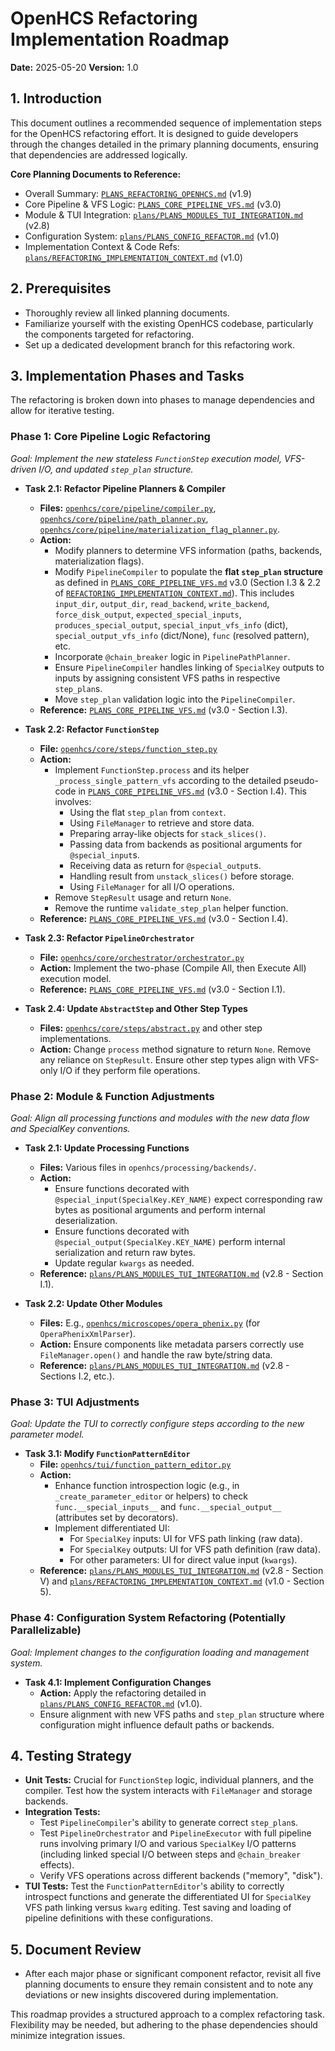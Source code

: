 # OpenHCS Refactoring Implementation Roadmap

**Date:** 2025-05-20
**Version:** 1.0

## 1. Introduction

This document outlines a recommended sequence of implementation steps for the OpenHCS refactoring effort. It is designed to guide developers through the changes detailed in the primary planning documents, ensuring that dependencies are addressed logically.

**Core Planning Documents to Reference:**
*   Overall Summary: [`PLANS_REFACTORING_OPENHCS.md`](plans/PLANS_REFACTORING_OPENHCS.md:1) (v1.9)
*   Core Pipeline & VFS Logic: [`PLANS_CORE_PIPELINE_VFS.md`](plans/PLANS_CORE_PIPELINE_VFS.md:1) (v3.0)
*   Module & TUI Integration: [`plans/PLANS_MODULES_TUI_INTEGRATION.md`](plans/PLANS_MODULES_TUI_INTEGRATION.md:1) (v2.8)
*   Configuration System: [`plans/PLANS_CONFIG_REFACTOR.md`](plans/PLANS_CONFIG_REFACTOR.md:1) (v1.0)
*   Implementation Context & Code Refs: [`plans/REFACTORING_IMPLEMENTATION_CONTEXT.md`](plans/REFACTORING_IMPLEMENTATION_CONTEXT.md:1) (v1.0)

## 2. Prerequisites
*   Thoroughly review all linked planning documents.
*   Familiarize yourself with the existing OpenHCS codebase, particularly the components targeted for refactoring.
*   Set up a dedicated development branch for this refactoring work.

## 3. Implementation Phases and Tasks

The refactoring is broken down into phases to manage dependencies and allow for iterative testing.

### Phase 1: Core Pipeline Logic Refactoring
*Goal: Implement the new stateless `FunctionStep` execution model, VFS-driven I/O, and updated `step_plan` structure.*

*   **Task 2.1: Refactor Pipeline Planners & Compiler**
    *   **Files:** [`openhcs/core/pipeline/compiler.py`](openhcs/core/pipeline/compiler.py:1), [`openhcs/core/pipeline/path_planner.py`](openhcs/core/pipeline/path_planner.py:1), [`openhcs/core/pipeline/materialization_flag_planner.py`](openhcs/core/pipeline/materialization_flag_planner.py:1).
    *   **Action:**
        *   Modify planners to determine VFS information (paths, backends, materialization flags).
        *   Modify `PipelineCompiler` to populate the **flat `step_plan` structure** as defined in [`PLANS_CORE_PIPELINE_VFS.md`](plans/PLANS_CORE_PIPELINE_VFS.md:1) v3.0 (Section I.3 & 2.2 of [`REFACTORING_IMPLEMENTATION_CONTEXT.md`](plans/REFACTORING_IMPLEMENTATION_CONTEXT.md:1)). This includes `input_dir`, `output_dir`, `read_backend`, `write_backend`, `force_disk_output`, `expected_special_inputs`, `produces_special_output`, `special_input_vfs_info` (dict), `special_output_vfs_info` (dict/None), `func` (resolved pattern), etc.
        *   Incorporate `@chain_breaker` logic in `PipelinePathPlanner`.
        *   Ensure `PipelineCompiler` handles linking of `SpecialKey` outputs to inputs by assigning consistent VFS paths in respective `step_plan`s.
        *   Move `step_plan` validation logic into the `PipelineCompiler`.
    *   **Reference:** [`PLANS_CORE_PIPELINE_VFS.md`](plans/PLANS_CORE_PIPELINE_VFS.md:1) (v3.0 - Section I.3).

*   **Task 2.2: Refactor `FunctionStep`**
    *   **File:** [`openhcs/core/steps/function_step.py`](openhcs/core/steps/function_step.py:1)
    *   **Action:**
        *   Implement `FunctionStep.process` and its helper `_process_single_pattern_vfs` according to the detailed pseudo-code in [`PLANS_CORE_PIPELINE_VFS.md`](plans/PLANS_CORE_PIPELINE_VFS.md:1) (v3.0 - Section I.4). This involves:
            *   Using the flat `step_plan` from `context`.
            *   Using `FileManager` to retrieve and store data.
            *   Preparing array-like objects for `stack_slices()`.
            *   Passing data from backends as positional arguments for `@special_input`s.
            *   Receiving data as return for `@special_output`s.
            *   Handling result from `unstack_slices()` before storage.
            *   Using `FileManager` for all I/O operations.
        *   Remove `StepResult` usage and return `None`.
        *   Remove the runtime `validate_step_plan` helper function.
    *   **Reference:** [`PLANS_CORE_PIPELINE_VFS.md`](plans/PLANS_CORE_PIPELINE_VFS.md:1) (v3.0 - Section I.4).

*   **Task 2.3: Refactor `PipelineOrchestrator`**
    *   **File:** [`openhcs/core/orchestrator/orchestrator.py`](openhcs/core/orchestrator/orchestrator.py:1)
    *   **Action:** Implement the two-phase (Compile All, then Execute All) execution model.
    *   **Reference:** [`PLANS_CORE_PIPELINE_VFS.md`](plans/PLANS_CORE_PIPELINE_VFS.md:1) (v3.0 - Section I.1).

*   **Task 2.4: Update `AbstractStep` and Other Step Types**
    *   **Files:** [`openhcs/core/steps/abstract.py`](openhcs/core/steps/abstract.py:1) and other step implementations.
    *   **Action:** Change `process` method signature to return `None`. Remove any reliance on `StepResult`. Ensure other step types align with VFS-only I/O if they perform file operations.

### Phase 2: Module & Function Adjustments
*Goal: Align all processing functions and modules with the new data flow and SpecialKey conventions.*

*   **Task 2.1: Update Processing Functions**
    *   **Files:** Various files in `openhcs/processing/backends/`.
    *   **Action:**
        *   Ensure functions decorated with `@special_input(SpecialKey.KEY_NAME)` expect corresponding raw bytes as positional arguments and perform internal deserialization.
        *   Ensure functions decorated with `@special_output(SpecialKey.KEY_NAME)` perform internal serialization and return raw bytes.
        *   Update regular `kwargs` as needed.
    *   **Reference:** [`plans/PLANS_MODULES_TUI_INTEGRATION.md`](plans/PLANS_MODULES_TUI_INTEGRATION.md:1) (v2.8 - Section I.1).

*   **Task 2.2: Update Other Modules**
    *   **Files:** E.g., [`openhcs/microscopes/opera_phenix.py`](openhcs/microscopes/opera_phenix.py:1) (for `OperaPhenixXmlParser`).
    *   **Action:** Ensure components like metadata parsers correctly use `FileManager.open()` and handle the raw byte/string data.
    *   **Reference:** [`plans/PLANS_MODULES_TUI_INTEGRATION.md`](plans/PLANS_MODULES_TUI_INTEGRATION.md:1) (v2.8 - Sections I.2, etc.).

### Phase 3: TUI Adjustments
*Goal: Update the TUI to correctly configure steps according to the new parameter model.*

*   **Task 3.1: Modify `FunctionPatternEditor`**
    *   **File:** [`openhcs/tui/function_pattern_editor.py`](openhcs/tui/function_pattern_editor.py:1)
    *   **Action:**
        *   Enhance function introspection logic (e.g., in `_create_parameter_editor` or helpers) to check `func.__special_inputs__` and `func.__special_output__` (attributes set by decorators).
        *   Implement differentiated UI:
            *   For `SpecialKey` inputs: UI for VFS path linking (raw data).
            *   For `SpecialKey` outputs: UI for VFS path definition (raw data).
            *   For other parameters: UI for direct value input (`kwargs`).
    *   **Reference:** [`plans/PLANS_MODULES_TUI_INTEGRATION.md`](plans/PLANS_MODULES_TUI_INTEGRATION.md:1) (v2.8 - Section V) and [`plans/REFACTORING_IMPLEMENTATION_CONTEXT.md`](plans/REFACTORING_IMPLEMENTATION_CONTEXT.md:1) (v1.0 - Section 5).

### Phase 4: Configuration System Refactoring (Potentially Parallelizable)
*Goal: Implement changes to the configuration loading and management system.*

*   **Task 4.1: Implement Configuration Changes**
    *   **Action:** Apply the refactoring detailed in [`plans/PLANS_CONFIG_REFACTOR.md`](plans/PLANS_CONFIG_REFACTOR.md:1) (v1.0).
    *   Ensure alignment with new VFS paths and `step_plan` structure where configuration might influence default paths or backends.

## 4. Testing Strategy
*   **Unit Tests:** Crucial for `FunctionStep` logic, individual planners, and the compiler. Test how the system interacts with `FileManager` and storage backends.
*   **Integration Tests:**
    *   Test `PipelineCompiler`'s ability to generate correct `step_plan`s.
    *   Test `PipelineOrchestrator` and `PipelineExecutor` with full pipeline runs involving primary I/O and various `SpecialKey` I/O patterns (including linked special I/O between steps and `@chain_breaker` effects).
    *   Verify VFS operations across different backends ("memory", "disk").
*   **TUI Tests:** Test the `FunctionPatternEditor`'s ability to correctly introspect functions and generate the differentiated UI for `SpecialKey` VFS path linking versus `kwarg` editing. Test saving and loading of pipeline definitions with these configurations.

## 5. Document Review
*   After each major phase or significant component refactor, revisit all five planning documents to ensure they remain consistent and to note any deviations or new insights discovered during implementation.

This roadmap provides a structured approach to a complex refactoring task. Flexibility may be needed, but adhering to the phase dependencies should minimize integration issues.
